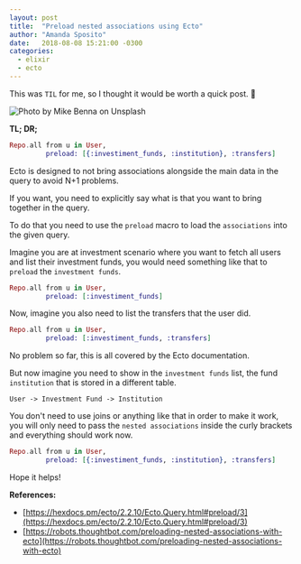 ```yaml
---
layout: post
title:  "Preload nested associations using Ecto"
author: "Amanda Sposito"
date:   2018-08-08 15:21:00 -0300
categories:
  - elixir
  - ecto
---
```


This was `TIL` for me, so I thought it would be worth a quick post. 🙂

![Photo by Mike Benna on Unsplash](/assets/images/ecto-preload-cover.jpg)

**TL; DR;**

```elixir
Repo.all from u in User,
         preload: [{:investiment_funds, :institution}, :transfers]
```

Ecto is designed to not bring associations alongside the main data in the query to avoid N+1 problems.

If you want, you need to explicitly say what is that you want to bring together in the query.

To do that you need to use the `preload` macro to load the `associations` into the given query.

Imagine you are at investment scenario where you want to fetch all users and list their investment funds, you would need something like that to `preload` the `investment funds`.

```elixir
Repo.all from u in User,
         preload: [:investiment_funds]
```

Now, imagine you also need to list the transfers that the user did.

```elixir
Repo.all from u in User,
         preload: [:investiment_funds, :transfers]
```

No problem so far, this is all covered by the Ecto documentation.

But now imagine you need to show in the `investment funds` list, the fund `institution` that is stored in a different table.

`User -> Investment Fund -> Institution`

You don't need to use joins or anything like that in order to make it work, you will only need to pass the `nested associations` inside the curly brackets and everything should work now.

```elixir
Repo.all from u in User,
         preload: [{:investiment_funds, :institution}, :transfers]
```

Hope it helps!

**References:**

* [https://hexdocs.pm/ecto/2.2.10/Ecto.Query.html#preload/3](https://hexdocs.pm/ecto/2.2.10/Ecto.Query.html#preload/3)
* [https://robots.thoughtbot.com/preloading-nested-associations-with-ecto](https://robots.thoughtbot.com/preloading-nested-associations-with-ecto)
